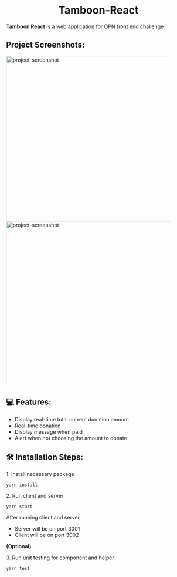 <h1 align="center" id="title">Tamboon-React</h1>

<p id="description"><b>Tamboon React</b> is a web application for OPN front end challenge</p>

## Project Screenshots:

<div>
 <img src="https://i.postimg.cc/m2WMYg9v/Screenshot-2567-10-03-at-01-03-44.png" alt="project-screenshot" width="450" height="450/">
<img src="https://i.postimg.cc/G2jBzLrK/Screenshot-2567-10-03-at-01-03-57.png" alt="project-screenshot" width="450" height="450/">
</div>


## 💻 Features:

- Display real-time total current donation amount
- Real-time donation
- Display message when paid
- Alert when not choosing the amount to donate

## 🛠️ Installation Steps:

<p>1. Install necessary package</p>

```
yarn install
```

<p>2. Run client and server</p>

```
yarn start
```
After running client and server
 - Server will be on port 3001
 - Client will be on port 3002

<p><b>(Optional)</b></p>
<p>3. Run unit testing for component and helper</p>

```
yarn test
```
